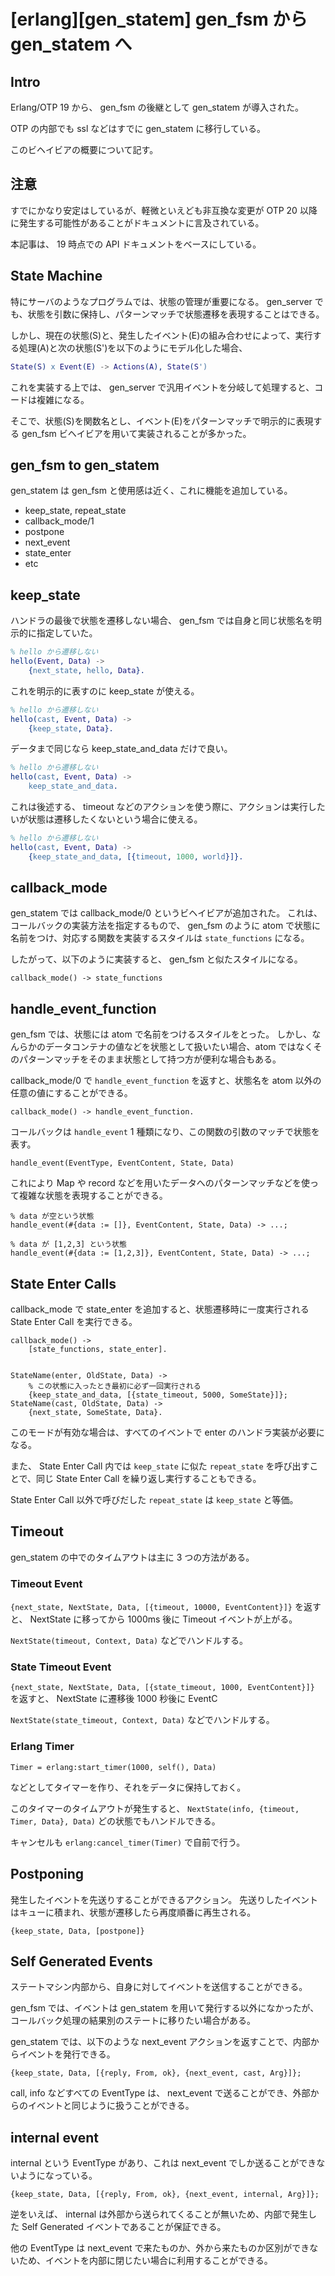 # [erlang][gen_statem] gen_fsm から gen_statem へ

## Intro

Erlang/OTP 19 から、 gen_fsm の後継として gen_statem が導入された。

OTP の内部でも ssl などはすでに gen_statem に移行している。

このビヘイビアの概要について記す。


## 注意

すでにかなり安定はしているが、軽微といえども非互換な変更が OTP 20 以降に発生する可能性があることがドキュメントに言及されている。

本記事は、 19 時点での API ドキュメントをベースにしている。


## State Machine

特にサーバのようなプログラムでは、状態の管理が重要になる。
gen_server でも、状態を引数に保持し、パターンマッチで状態遷移を表現することはできる。

しかし、現在の状態(S)と、発生したイベント(E)の組み合わせによって、実行する処理(A)と次の状態(S')を以下のようにモデル化した場合、

```erlang
State(S) x Event(E) -> Actions(A), State(S')
```


これを実装する上では、 gen_server で汎用イベントを分岐して処理すると、コードは複雑になる。

そこで、状態(S)を関数名とし、イベント(E)をパターンマッチで明示的に表現する gen_fsm ビヘイビアを用いて実装されることが多かった。


## gen_fsm to gen_statem

gen_statem は gen_fsm と使用感は近く、これに機能を追加している。

- keep_state, repeat_state
- callback_mode/1
- postpone
- next_event
- state_enter
- etc




## keep_state

ハンドラの最後で状態を遷移しない場合、 gen_fsm では自身と同じ状態名を明示的に指定していた。

```erlang
% hello から遷移しない
hello(Event, Data) ->
    {next_state, hello, Data}.
```

これを明示的に表すのに keep_state が使える。


```erlang
% hello から遷移しない
hello(cast, Event, Data) ->
    {keep_state, Data}.
```

データまで同じなら keep_state_and_data だけで良い。


```erlang
% hello から遷移しない
hello(cast, Event, Data) ->
    keep_state_and_data.
```

これは後述する、 timeout などのアクションを使う際に、アクションは実行したいが状態は遷移したくないという場合に使える。


```erlang
% hello から遷移しない
hello(cast, Event, Data) ->
    {keep_state_and_data, [{timeout, 1000, world}]}.
```


## callback_mode

gen_statem では callback_mode/0 というビヘイビアが追加された。
これは、コールバックの実装方法を指定するもので、 gen_fsm のように atom で状態に名前をつけ、対応する関数を実装するスタイルは `state_functions` になる。

したがって、以下のように実装すると、 gen_fsm と似たスタイルになる。


```
callback_mode() -> state_functions
```


## handle_event_function

gen_fsm では、状態には atom で名前をつけるスタイルをとった。
しかし、なんらかのデータコンテナの値などを状態として扱いたい場合、atom ではなくそのパターンマッチをそのまま状態として持つ方が便利な場合もある。

callback_mode/0 で `handle_event_function` を返すと、状態名を atom 以外の任意の値にすることができる。

```
callback_mode() -> handle_event_function.
```

コールバックは `handle_event` 1 種類になり、この関数の引数のマッチで状態を表す。


```
handle_event(EventType, EventContent, State, Data)
```

これにより Map や record などを用いたデータへのパターンマッチなどを使って複雑な状態を表現することができる。


```
% data が空という状態
handle_event(#{data := []}, EventContent, State, Data) -> ...;

% data が [1,2,3] という状態
handle_event(#{data := [1,2,3]}, EventContent, State, Data) -> ...;
```


## State Enter Calls

callback_mode で state_enter を追加すると、状態遷移時に一度実行される State Enter Call を実行できる。


```
callback_mode() ->
    [state_functions, state_enter].


StateName(enter, OldState, Data) ->
    % この状態に入ったとき最初に必ず一回実行される
    {keep_state_and_data, [{state_timeout, 5000, SomeState}]};
StateName(cast, OldState, Data) ->
    {next_state, SomeState, Data}.
```


このモードが有効な場合は、すべてのイベントで enter のハンドラ実装が必要になる。

また、 State Enter Call 内では `keep_state` に似た `repeat_state` を呼び出すことで、同じ State Enter Call を繰り返し実行することもできる。

State Enter Call 以外で呼びだした `repeat_state` は `keep_state` と等価。


## Timeout

gen_statem の中でのタイムアウトは主に 3 つの方法がある。


### Timeout Event

`{next_state, NextState, Data, [{timeout, 10000, EventContent}]}` を返すと、 NextState に移ってから 1000ms 後に Timeout イベントが上がる。

`NextState(timeout, Context, Data)` などでハンドルする。


### State Timeout Event

`{next_state, NextState, Data, [{state_timeout, 1000, EventContent}]}` を返すと、 NextState に遷移後 1000 秒後に EventC


`NextState(state_timeout, Context, Data)` などでハンドルする。


### Erlang Timer

```
Timer = erlang:start_timer(1000, self(), Data)
```

などとしてタイマーを作り、それをデータに保持しておく。

このタイマーのタイムアウトが発生すると、 `NextState(info, {timeout, Timer, Data}, Data)` どの状態でもハンドルできる。

キャンセルも `erlang:cancel_timer(Timer)` で自前で行う。


## Postponing

発生したイベントを先送りすることができるアクション。
先送りしたイベントはキューに積まれ、状態が遷移したら再度順番に再生される。


```
{keep_state, Data, [postpone]}
```


## Self Generated Events

ステートマシン内部から、自身に対してイベントを送信することができる。

gen_fsm では、イベントは gen_statem を用いて発行する以外になかったが、コールバック処理の結果別のステートに移りたい場合がある。

gen_statem では、以下のような next_event アクションを返すことで、内部からイベントを発行できる。


```
{keep_state, Data, [{reply, From, ok}, {next_event, cast, Arg}]};
```

call, info などすべての EventType は、 next_event で送ることができ、外部からのイベントと同じように扱うことができる。


## internal event

internal という EventType があり、これは next_event でしか送ることができないようになっている。

```
{keep_state, Data, [{reply, From, ok}, {next_event, internal, Arg}]};
```


逆をいえば、 internal は外部から送られてくることが無いため、内部で発生した Self Generated イベントであることが保証できる。

他の EventType は next_event で来たものか、外から来たものか区別ができないため、イベントを内部に閉じたい場合に利用することができる。

